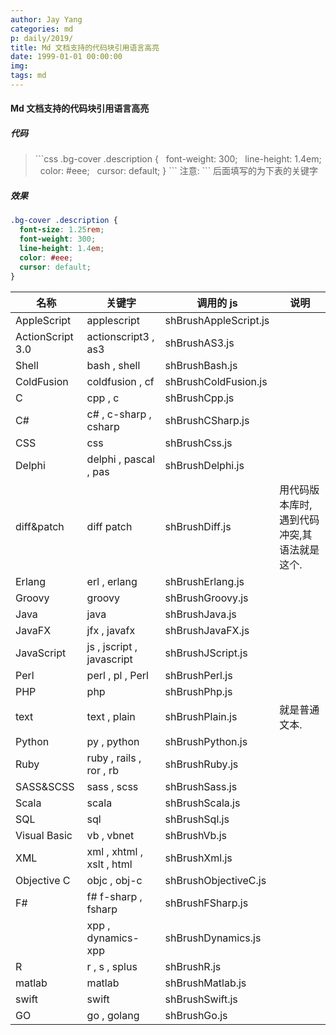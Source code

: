 ```yaml
---
author: Jay Yang
categories: md
p: daily/2019/
title: Md 文档支持的代码块引用语言高亮
date: 1999-01-01 00:00:00
img:
tags: md
---
```


#### Md 文档支持的代码块引用语言高亮

##### 代码

> \`\`\`css
> .bg-cover .description {
> &nbsp;&nbsp;font-weight: 300;
> &nbsp;&nbsp;line-height: 1.4em;
> &nbsp;&nbsp;color: #eee;
> &nbsp;&nbsp;cursor: default;
> }
> \`\`\`
> 注意: \`\`\` 后面填写的为下表的关键字

##### 效果

```css
.bg-cover .description {
  font-size: 1.25rem;
  font-weight: 300;
  line-height: 1.4em;
  color: #eee;
  cursor: default;
}
```

| 名称             | 关键字                    | 调用的 js             | 说明                                        |
| ---------------- | ------------------------- | --------------------- | ------------------------------------------- |
| AppleScript      | applescript               | shBrushAppleScript.js |                                             |
| ActionScript 3.0 | actionscript3 , as3       | shBrushAS3.js         |                                             |
| Shell            | bash , shell              | shBrushBash.js        |                                             |
| ColdFusion       | coldfusion , cf           | shBrushColdFusion.js  |                                             |
| C                | cpp , c                   | shBrushCpp.js         |                                             |
| C\#              | c\# , c-sharp , csharp    | shBrushCSharp.js      |                                             |
| CSS              | css                       | shBrushCss.js         |                                             |
| Delphi           | delphi , pascal , pas     | shBrushDelphi.js      |                                             |
| diff&patch       | diff patch                | shBrushDiff.js        | 用代码版本库时,遇到代码冲突,其语法就是这个. |
| Erlang           | erl , erlang              | shBrushErlang.js      |                                             |
| Groovy           | groovy                    | shBrushGroovy.js      |                                             |
| Java             | java                      | shBrushJava.js        |                                             |
| JavaFX           | jfx , javafx              | shBrushJavaFX.js      |                                             |
| JavaScript       | js , jscript , javascript | shBrushJScript.js     |                                             |
| Perl             | perl , pl , Perl          | shBrushPerl.js        |                                             |
| PHP              | php                       | shBrushPhp.js         |                                             |
| text             | text , plain              | shBrushPlain.js       | 就是普通文本.                               |
| Python           | py , python               | shBrushPython.js      |                                             |
| Ruby             | ruby , rails , ror , rb   | shBrushRuby.js        |                                             |
| SASS&SCSS        | sass , scss               | shBrushSass.js        |                                             |
| Scala            | scala                     | shBrushScala.js       |                                             |
| SQL              | sql                       | shBrushSql.js         |                                             |
| Visual Basic     | vb , vbnet                | shBrushVb.js          |                                             |
| XML              | xml , xhtml , xslt , html | shBrushXml.js         |                                             |
| Objective C      | objc , obj-c              | shBrushObjectiveC.js  |                                             |
| F\#              | f\# f-sharp , fsharp      | shBrushFSharp.js      |                                             |
|                  | xpp , dynamics-xpp        | shBrushDynamics.js    |                                             |
| R                | r , s , splus             | shBrushR.js           |                                             |
| matlab           | matlab                    | shBrushMatlab.js      |                                             |
| swift            | swift                     | shBrushSwift.js       |                                             |
| GO               | go , golang               | shBrushGo.js          |                                             |  |
